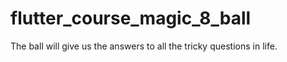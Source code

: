 # flutter_course_magic_8_ball
The ball will give us the answers to all the tricky questions in life.
